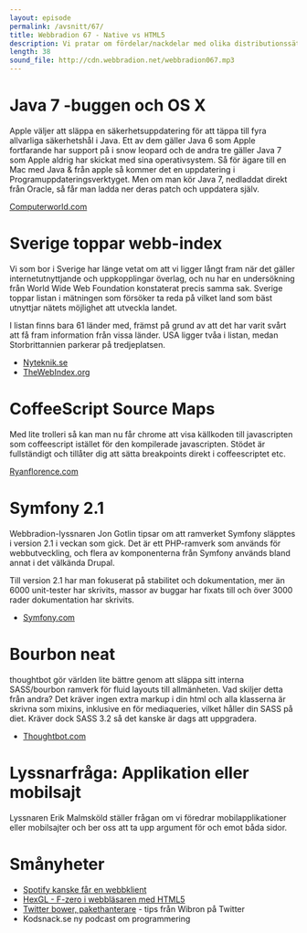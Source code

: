 ```yaml
---
layout: episode
permalink: /avsnitt/67/
title: Webbradion 67 - Native vs HTML5
description: Vi pratar om fördelar/nackdelar med olika distributionssätt av mobilappar, Gudruns inverkan på bredbandsutbyggnaden och senaste releasen av Symfony.
length: 38
sound_file: http://cdn.webbradion.net/webbradion067.mp3
---
```


# Java 7 -buggen och OS X

Apple väljer att släppa en säkerhetsuppdatering för att täppa till fyra allvarliga säkerhetshål i Java. Ett av dem gäller Java 6 som Apple fortfarande har support på i snow leopard och de andra tre gäller Java 7 som Apple aldrig har skickat med sina operativsystem.
Så för ägare till en Mac med Java & från apple så kommer det en uppdatering i Programuppdateringsverktyget. Men om man kör Java 7, nedladdat direkt från Oracle, så får man ladda ner deras patch och uppdatera själv.

[Computerworld.com](http://www.computerworld.com/s/article/9230933/Apple_patches_Java_6_for_OS_X_Snow_Leopard_Lion)


# Sverige toppar webb-index

Vi som bor i Sverige har länge vetat om att vi ligger långt fram när det gäller internetutnyttjande och uppkopplingar överlag, och nu har en undersökning från World Wide Web Foundation konstaterat precis samma sak. Sverige toppar listan i mätningen som försöker ta reda på vilket land som bäst utnyttjar nätets möjlighet att utveckla landet. 

I listan finns bara 61 länder med, främst på grund av att det har varit svårt att få fram information från vissa länder. USA ligger tvåa i listan, medan Storbrittannien parkerar på tredjeplatsen. 

* [Nyteknik.se](http://www.nyteknik.se/nyheter/it_telekom/internet/article3532520.ece)
* [TheWebIndex.org](http://thewebindex.org/)

# CoffeeScript Source Maps

Med lite trolleri så kan man nu får chrome att visa källkoden till javascripten som coffeescript istället för den kompilerade javascripten. Stödet är fullständigt och tillåter dig att sätta breakpoints direkt i coffeescriptet etc.

[Ryanflorence.com](http://ryanflorence.com/2012/coffeescript-source-maps/)

# Symfony 2.1

Webbradion-lyssnaren Jon Gotlin tipsar om att ramverket Symfony släpptes i version 2.1 i veckan som gick. Det är ett PHP-ramverk som används för webbutveckling, och flera av komponenterna från Symfony används bland annat i det välkända Drupal.

Till version 2.1 har man fokuserat på stabilitet och dokumentation, mer än 6000 unit-tester har skrivits, massor av buggar har fixats till och över 3000 rader dokumentation har skrivits.

* [Symfony.com](http://symfony.com/blog/symfony-2-1-0-released)


# Bourbon neat

thoughtbot gör världen lite bättre genom att släppa sitt interna SASS/bourbon ramverk för fluid layouts till allmänheten. Vad skiljer detta från andra? Det kräver ingen extra markup i din html och alla klasserna är skrivna som mixins, inklusive en för mediaqueries, vilket håller din SASS på diet. Kräver dock SASS 3.2 så det kanske är dags att uppgradera.

* [Thoughtbot.com](http://thoughtbot.com/neat/)

# Lyssnarfråga: Applikation eller mobilsajt

Lyssnaren Erik Malmsköld ställer frågan om vi föredrar mobilapplikationer eller mobilsajter och ber oss att ta upp argument för och emot båda sidor. 

# Smånyheter

* [Spotify kanske får en webbklient](http://feber.se/webb/art/251572/spotify_fr_webbklient/)
* [HexGL - F-zero i webbläsaren med HTML5]( http://hexgl.bkcore.com/)
* [Twitter bower, pakethanterare](https://github.com/twitter/bower) - tips från Wibron på Twitter
* Kodsnack.se ny podcast om programmering

